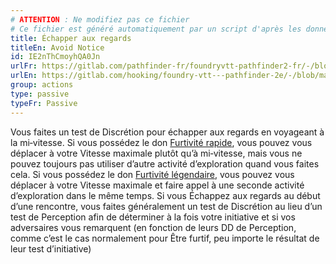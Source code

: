 ```yaml
---
# ATTENTION : Ne modifiez pas ce fichier
# Ce fichier est généré automatiquement par un script d'après les données du module Foundry VTT officiel et de sa traduction
title: Échapper aux regards
titleEn: Avoid Notice
id: IE2nThCmoyhQA0Jn
urlFr: https://gitlab.com/pathfinder-fr/foundryvtt-pathfinder2-fr/-/blob/master/data/classes/IE2nThCmoyhQA0Jn.htm
urlEn: https://gitlab.com/hooking/foundry-vtt---pathfinder-2e/-/blob/master/packs/data/classes.db/avoid-notice.json
group: actions
type: passive
typeFr: Passive
---
```

Vous faites un test de Discrétion pour échapper aux regards en voyageant à la mi‑vitesse. Si vous possédez le don [Furtivité rapide](../dons/furtivité-rapide.md), vous pouvez vous déplacer à votre Vitesse maximale plutôt qu’à mi‑vitesse, mais vous ne pouvez toujours pas utiliser d’autre activité d’exploration quand vous faites cela. Si vous possédez le don [Furtivité légendaire](../dons/furtivité-légendaire.md), vous pouvez vous déplacer à votre Vitesse maximale et faire appel à une seconde activité d’exploration dans le même temps. Si vous Échappez aux regards au début d’une rencontre, vous faites généralement un test de Discrétion au lieu d’un test de Perception afin de déterminer à la fois votre initiative et si vos adversaires vous remarquent (en fonction de leurs DD de Perception, comme c’est le cas normalement pour Être furtif, peu importe le résultat de leur test d’initiative)


